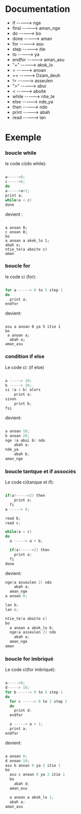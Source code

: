# Documentation

- if -----> nge
- finsi -----> aman_nge
- do -----> bo
- done -----> aman
- for -----> asu
- step -----> itie
- to -----> ya
- endfor -----> aman_asu
- "+" -----> akok_lo
- = -----> anoan
- == -----> Dzam_deuh
- != -----> asseulen
- ">" -----> abui
- < -----> aboite
- while -----> ntie_te
- else -----> nde_ya
- then -----> ndo
- print -----> abah
- read -----> lan

# Exemple

### boucle while

le code ci(do while):

```C

a----->0;
c----->6;
do
a----->a+1;
print a;
while(a < c)
done
```

devient :

```davm

a anoan 0;
c anoan 8;
bo
a anoan a akok_lo 1;
abah a;
ntie_te(a aboite c)
aman
```

### boucle for

le code ci (for):

```C

for a -----> 0 to 5 step 1
do
  print a;
endfor
```

devient:

```davm

asu a anoan 0 ya 5 itie 1
bo
 a anoan a;
  abah a;
aman_asu
```

### condition if else

Le code ci: (if else)

```C

a -----> 10;
b -----> 20;
si (a < b) alors
    print a;
sinon
    print b;
fsi
```

devient:

```C

a anoan 10;
b anoan 20;
nge (a abui b) ndo
    abah a;
nde_ya
    abah b;
aman_nge

```

### boucle tantque et if associés

Le code ci(tanque et if):

```C

if(a!----->2) then
    print a;
  fi
a -----> 0;

read b;
read c;

while(a < c)
do
  a -----> a + b;

  if(a!----->2) then
    print a;
  fi
done

```

devient:

```C
nge(a asseulen 2) ndo
    abah a;
  aman_nge
a anoan 0;

lan b;
lan c;

ntie_te(a aboite c)
bo
  a anoan a akok_lo b;
  nge(a asseulen 2) ndo
    abah a;
  aman_nge
aman

```

### boucle for imbriqué

Le code ci(for imbriqué):

```C

a----->0;
d-----> 10;
for b -----> 0 to 5 step 1
do
  for c -----> 0 to 2 step 1
  do
    print d;
  endfor

  a -----> a + 1;
  print a;
endfor
```

devient:

```C

a anoan 0;
d anoan 10;
asu b anoan 0 ya 5 itie 1
bo
  asu c anoan 0 ya 2 itie 1
  bo
    abah d;
  aman_asu

  a anoan a akok_lo 1;
  abah a;
aman_asu
```
